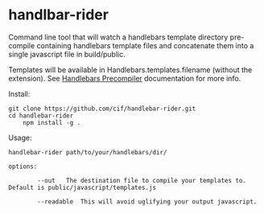 handlbar-rider
================

Command line tool that will watch a handlebars template directory pre-compile containing handlebars template files and concatenate them 
into a single javascript file in build/public. 

Templates will be available in Handlebars.templates.filename (without the extension). See [Handlebars Precompiler](http://handlebarsjs.com/precompilation.html) documentation for more info.

Install:
    
    git clone https://github.com/cif/handlebar-rider.git
    cd handlebar-rider
		npm install -g .

Usage:

    handlebar-rider path/to/your/handlebars/dir/

    options:
			
			--out	The destination file to compile your templates to.  Default is public/javascript/templates.js
			
			--readable  This will avoid uglifying your output javascript.   